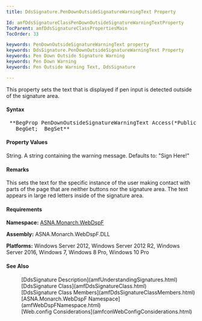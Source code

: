 ```yaml
---
title: DdsSignature.PenDownOutsideSignatureWarningText Property

Id: amfDdsSignatureClassPenDownOutsideSignatureWarningTextProperty
TocParent: amfDdsSignatureClassPropertiesMain
TocOrder: 33

keywords: PenDownOutsideSignatureWarningText property
keywords: DdsSignature.PenDownOutsideSignatureWarningText Property
keywords: Pen Down Outside Signature Warning
keywords: Pen Down Warning
keywords: Pen Outside Warning Text, DdsSignature

---
```


This property sets the text that is displayed if pen input is detected outside of the signature area.

#### Syntax
<pre class="prettyprint"> **BegProp PenDownOutsideSignatureWarningText Access(*Public) Type(*String)
   BegGet;  BegSet** </pre>

#### Property Values
String. A string containing the warning message. Defaults to: "Sign Here!"

#### Remarks
This sets the text for the specific instance of the user making contact with parts of the page that are neither buttons nor the signature area. The text appears in large red letters inside of the signature area.

#### Requirements
**Namespace:** [ASNA.Monarch.WebDspF](amfWebDspFNamespace.html)

**Assembly:** ASNA.Monarch.WebDspF.DLL

**Platforms:** Windows Server 2012, Windows Server 2012 R2, Windows Server 2016, Windows 7, Windows 8 Pro, Windows 10 Pro

#### See Also
<dl>
        <dd>[DdsSignature Description](amfUnderstandingSignatures.html)</dd>
        <dd>[DdsSignature Class](amfDdsSignatureClass.html)</dd>
        <dd>[DdsSignature Class Members](amfDdsSignatureClassMembers.html)</dd>
        <dd>[ASNA.Monarch.WebDspF Namespace](amfWebDspFNamespace.html)</dd>
        <dd>[Web.config Considerations](amfconWebConfigConsiderations.html)</dd>
</dl>

